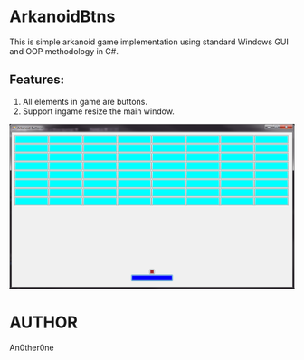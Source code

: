 # ArkanoidBtns

This is simple arkanoid game implementation using standard Windows GUI and OOP methodology in C#.

## Features:

1. All elements in game are buttons.
2. Support ingame resize the main window.

![m28.gif](img/sshot01.png)

# AUTHOR
   An0ther0ne

